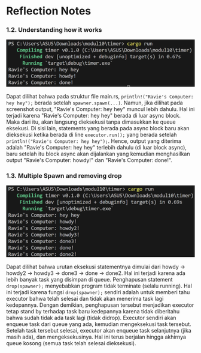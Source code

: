# Reflection Notes

### 1.2. Understanding how it works

![alt text](image-1.png)

Dapat dilihat bahwa pada struktur file main.rs, `println!("Ravie's Computer: hey hey");` berada setelah `spawner.spawn(...)`. Namun, jika dilihat pada screenshot output, "Ravie's Computer: hey hey" muncul lebih dahulu. Hal ini terjadi karena "Ravie's Computer: hey hey" berada di luar async block. Maka dari itu, akan langsung dieksekusi tanpa dimasukkan ke queue eksekusi. Di sisi lain, statements yang berada pada async block baru akan dieksekusi ketika berada di line `executor.run();` yang berada setelah `println!("Ravie's Computer: hey hey");`. Hence, output yang diterima adalah "Ravie's Computer: hey hey" terlebih dahulu (di luar block async), baru setelah itu block async akan dijalankan yang kemudian menghasilkan output "Ravie's Computer: howdy!" dan "Ravie's Computer: done!".

### 1.3. Multiple Spawn and removing drop

![alt text](image-2.png)

Dapat dilihat bahwa urutan eksekusi statementnya dimulai dari howdy -> howdy2 -> howdy3 -> done3 -> done -> done2. Hal ini terjadi karena ada lebih banyak task yang disimpan di queue. Penghapusan statement `drop(spawner);` menyebabkan program tidak terminate (selalu running). Hal ini terjadi karena fungsi `drop(spawner);` sendiri adalah untuk memberi tahu executor bahwa telah selesai dan tidak akan menerima task lagi kedepannya. Dengan demikian, penghapusan tersebut menjadikan executor tetap stand by terhadap task baru kedepannya karena tidak diberitahu bahwa sudah tidak ada task lagi (tidak didrop). Executor sendiri akan enqueue task dari queue yang ada, kemudian mengeksekusi task tersebut. Setelah task tersebut selesai, executor akan enqueue task selanjutnya (jika masih ada), dan mengeksekusinya. Hal ini terus berjalan hingga akhirnya queue kosong (semua task telah selesai dieksekusi).
